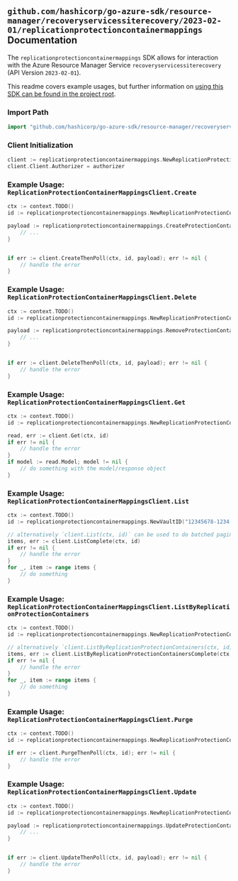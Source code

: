 
## `github.com/hashicorp/go-azure-sdk/resource-manager/recoveryservicessiterecovery/2023-02-01/replicationprotectioncontainermappings` Documentation

The `replicationprotectioncontainermappings` SDK allows for interaction with the Azure Resource Manager Service `recoveryservicessiterecovery` (API Version `2023-02-01`).

This readme covers example usages, but further information on [using this SDK can be found in the project root](https://github.com/hashicorp/go-azure-sdk/tree/main/docs).

### Import Path

```go
import "github.com/hashicorp/go-azure-sdk/resource-manager/recoveryservicessiterecovery/2023-02-01/replicationprotectioncontainermappings"
```


### Client Initialization

```go
client := replicationprotectioncontainermappings.NewReplicationProtectionContainerMappingsClientWithBaseURI("https://management.azure.com")
client.Client.Authorizer = authorizer
```


### Example Usage: `ReplicationProtectionContainerMappingsClient.Create`

```go
ctx := context.TODO()
id := replicationprotectioncontainermappings.NewReplicationProtectionContainerMappingID("12345678-1234-9876-4563-123456789012", "example-resource-group", "vaultValue", "replicationFabricValue", "replicationProtectionContainerValue", "replicationProtectionContainerMappingValue")

payload := replicationprotectioncontainermappings.CreateProtectionContainerMappingInput{
	// ...
}


if err := client.CreateThenPoll(ctx, id, payload); err != nil {
	// handle the error
}
```


### Example Usage: `ReplicationProtectionContainerMappingsClient.Delete`

```go
ctx := context.TODO()
id := replicationprotectioncontainermappings.NewReplicationProtectionContainerMappingID("12345678-1234-9876-4563-123456789012", "example-resource-group", "vaultValue", "replicationFabricValue", "replicationProtectionContainerValue", "replicationProtectionContainerMappingValue")

payload := replicationprotectioncontainermappings.RemoveProtectionContainerMappingInput{
	// ...
}


if err := client.DeleteThenPoll(ctx, id, payload); err != nil {
	// handle the error
}
```


### Example Usage: `ReplicationProtectionContainerMappingsClient.Get`

```go
ctx := context.TODO()
id := replicationprotectioncontainermappings.NewReplicationProtectionContainerMappingID("12345678-1234-9876-4563-123456789012", "example-resource-group", "vaultValue", "replicationFabricValue", "replicationProtectionContainerValue", "replicationProtectionContainerMappingValue")

read, err := client.Get(ctx, id)
if err != nil {
	// handle the error
}
if model := read.Model; model != nil {
	// do something with the model/response object
}
```


### Example Usage: `ReplicationProtectionContainerMappingsClient.List`

```go
ctx := context.TODO()
id := replicationprotectioncontainermappings.NewVaultID("12345678-1234-9876-4563-123456789012", "example-resource-group", "vaultValue")

// alternatively `client.List(ctx, id)` can be used to do batched pagination
items, err := client.ListComplete(ctx, id)
if err != nil {
	// handle the error
}
for _, item := range items {
	// do something
}
```


### Example Usage: `ReplicationProtectionContainerMappingsClient.ListByReplicationProtectionContainers`

```go
ctx := context.TODO()
id := replicationprotectioncontainermappings.NewReplicationProtectionContainerID("12345678-1234-9876-4563-123456789012", "example-resource-group", "vaultValue", "replicationFabricValue", "replicationProtectionContainerValue")

// alternatively `client.ListByReplicationProtectionContainers(ctx, id)` can be used to do batched pagination
items, err := client.ListByReplicationProtectionContainersComplete(ctx, id)
if err != nil {
	// handle the error
}
for _, item := range items {
	// do something
}
```


### Example Usage: `ReplicationProtectionContainerMappingsClient.Purge`

```go
ctx := context.TODO()
id := replicationprotectioncontainermappings.NewReplicationProtectionContainerMappingID("12345678-1234-9876-4563-123456789012", "example-resource-group", "vaultValue", "replicationFabricValue", "replicationProtectionContainerValue", "replicationProtectionContainerMappingValue")

if err := client.PurgeThenPoll(ctx, id); err != nil {
	// handle the error
}
```


### Example Usage: `ReplicationProtectionContainerMappingsClient.Update`

```go
ctx := context.TODO()
id := replicationprotectioncontainermappings.NewReplicationProtectionContainerMappingID("12345678-1234-9876-4563-123456789012", "example-resource-group", "vaultValue", "replicationFabricValue", "replicationProtectionContainerValue", "replicationProtectionContainerMappingValue")

payload := replicationprotectioncontainermappings.UpdateProtectionContainerMappingInput{
	// ...
}


if err := client.UpdateThenPoll(ctx, id, payload); err != nil {
	// handle the error
}
```
